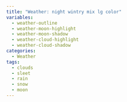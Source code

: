 ```yaml
---
title: "Weather: night wintry mix lg color"
variables:
  - weather-outline
  - weather-moon-highlight
  - weather-moon-shadow
  - weather-cloud-highlight
  - weather-cloud-shadow
categories:
  - Weather
tags:
  - clouds
  - sleet
  - rain
  - snow
  - moon
---
```

